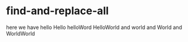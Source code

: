 # find-and-replace-all

here we have hello Hello helloWord HelloWorld and world and World and WorldWorld
